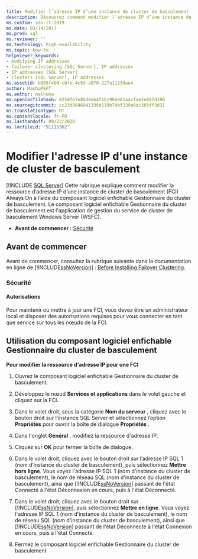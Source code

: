 ```yaml
---
title: Modifier l’adresse IP d’une instance de cluster de basculement
description: Découvrez comment modifier l’adresse IP d’une instance de cluster de basculement SQL Server à l’aide du Gestionnaire du cluster de basculement.
ms.custom: seo-lt-2019
ms.date: 03/14/2017
ms.prod: sql
ms.reviewer: ''
ms.technology: high-availability
ms.topic: how-to
helpviewer_keywords:
- modifying IP addresses
- failover clustering [SQL Server], IP addresses
- IP addresses [SQL Server]
- clusters [SQL Server], IP addresses
ms.assetid: b685f400-cbfe-4c5d-a070-227a1123dae4
author: MashaMSFT
ms.author: mathoma
ms.openlocfilehash: 8258f67e86d8eb4f1bc90de01aacfae2e80fd100
ms.sourcegitcommit: cc23d8646041336d119b74bf239a6ac305ff3d31
ms.translationtype: HT
ms.contentlocale: fr-FR
ms.lasthandoff: 09/23/2020
ms.locfileid: "91115362"
---
```

# <a name="change-the-ip-address-of-a-failover-cluster-instance"></a>Modifier l'adresse IP d'une instance de cluster de basculement
[!INCLUDE [SQL Server](../../../includes/applies-to-version/sqlserver.md)]
  Cette rubrique explique comment modifier la ressource d’adresse IP d’une instance de cluster de basculement (FCI) Always On à l’aide du composant logiciel enfichable Gestionnaire du cluster de basculement. Le composant logiciel enfichable Gestionnaire du cluster de basculement est l'application de gestion du service de cluster de basculement Windows Server (WSFC).  
  
-   **Avant de commencer :**  [Sécurité](#Security)  
  
##  <a name="before-you-begin"></a><a name="BeforeYouBegin"></a> Avant de commencer  
 Avant de commencer, consultez la rubrique suivante dans la documentation en ligne de [!INCLUDE[ssNoVersion](../../../includes/ssnoversion-md.md)] : [Before Installing Failover Clustering](../../../sql-server/failover-clusters/install/before-installing-failover-clustering.md).  
  
###  <a name="security"></a><a name="Security"></a> Sécurité  
  
####  <a name="permissions"></a><a name="Permissions"></a> Autorisations  
 Pour maintenir ou mettre à jour une FCI, vous devez être un administrateur local et disposer des autorisations requises pour vous connecter en tant que service sur tous les nœuds de la FCI.  
  
##  <a name="using-the-failover-cluster-manager-snap-in"></a><a name="WSFC"></a> Utilisation du composant logiciel enfichable Gestionnaire du cluster de basculement  
 **Pour modifier la ressource d'adresse IP pour une FCI**  
  
1.  Ouvrez le composant logiciel enfichable Gestionnaire du cluster de basculement.  
  
2.  Développez le nœud **Services et applications** dans le volet gauche et cliquez sur la FCI.  
  
3.  Dans le volet droit, sous la catégorie **Nom du serveur** , cliquez avec le bouton droit sur l’instance SQL Server et sélectionnez l’option **Propriétés** pour ouvrir la boîte de dialogue **Propriétés** .  
  
4.  Dans l'onglet **Général** , modifiez la ressource d'adresse IP.  
  
5.  Cliquez sur **OK** pour fermer la boîte de dialogue.  
  
6.  Dans le volet droit, cliquez avec le bouton droit sur l’adresse IP SQL 1 (nom d’instance du cluster de basculement), puis sélectionnez **Mettre hors ligne**. Vous voyez l'adresse IP SQL 1 (nom d'instance du cluster de basculement), le nom de réseau SQL (nom d'instance du cluster de basculement), ainsi que [!INCLUDE[ssNoVersion](../../../includes/ssnoversion-md.md)] passant de l'état Connecté à l'état Déconnexion en cours, puis à l'état Déconnecté.  
  
7.  Dans le volet droit, cliquez avec le bouton droit sur [!INCLUDE[ssNoVersion](../../../includes/ssnoversion-md.md)], puis sélectionnez **Mettre en ligne**. Vous voyez l'adresse IP SQL 1 (nom d'instance du cluster de basculement), le nom de réseau SQL (nom d'instance du cluster de basculement), ainsi que [!INCLUDE[ssNoVersion](../../../includes/ssnoversion-md.md)] passant de l'état Déconnecté à l'état Connexion en cours, puis à l'état Connecté.  
  
8.  Fermez le composant logiciel enfichable Gestionnaire du cluster de basculement  
  
  
